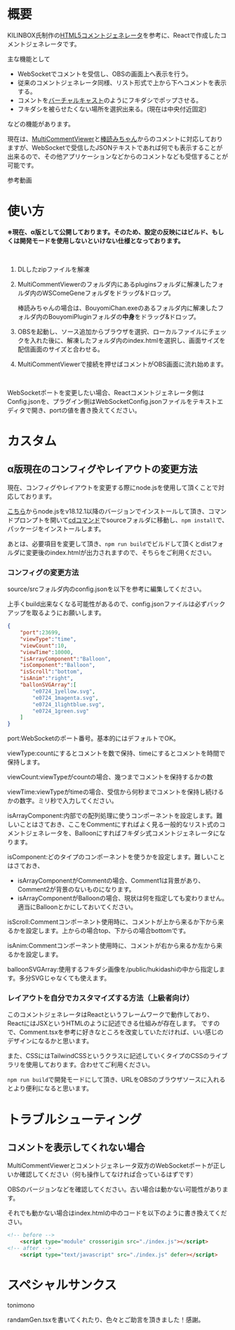 # 概要
KILINBOX氏制作の[HTML5コメントジェネレータ](https://www.kilinbox.net/2016/01/HCG.html)を参考に、Reactで作成したコメントジェネレータです。

主な機能として

- WebSocketでコメントを受信し、OBSの画面上へ表示を行う。
- 従来のコメントジェネレータ同様、リスト形式で上から下へコメントを表示する。
- コメントを[バーチャルキャスト](https://virtualcast.jp/)のようにフキダシでポップさせる。
- フキダシを被らせたくない場所を選択出来る。(現在は中央付近固定)

などの機能があります。

現在は、[MultiCommentViewer](https://ryu-s.github.io/app/multicommentviewer)と[棒読みちゃん](https://chi.usamimi.info/Program/Application/BouyomiChan/)からのコメントに対応しておりますが、WebSocketで受信したJSONテキストであれば何でも表示することが出来るので、その他アプリケーションなどからのコメントなども受信することが可能です。

参考動画

# 使い方
**※現在、α版として公開しております。そのため、設定の反映にはビルド、もしくは開発モードを使用しないといけない仕様となっております。**

<br>

1. DLしたzipファイルを解凍
2. MultiCommentViewerのフォルダ内にあるpluginsフォルダに解凍したフォルダ内のWSComeGeneフォルダをドラッグ&ドロップ。

    棒読みちゃんの場合は、BouyomiChan.exeのあるフォルダ内に解凍したフォルダ内のBouyomiPluginフォルダの**中身**をドラッグ&ドロップ。
3. OBSを起動し、ソース追加からブラウザを選択、ローカルファイルにチェックを入れた後に、解凍したフォルダ内のindex.htmlを選択し、画面サイズを配信画面のサイズと合わせる。
4. MultiCommentViewerで接続を押せばコメントがOBS画面に流れ始めます。

<br>

WebSocketポートを変更したい場合、Reactコメントジェネレータ側はConfig.jsonを、プラグイン側はWebSocketConfig.jsonファイルをテキストエディタで開き、portの値を書き換えてください。

# カスタム
## α版現在のコンフィグやレイアウトの変更方法
現在、コンフィグやレイアウトを変更する際にnode.jsを使用して頂くことで対応しております。

[こちら](https://nodejs.org/ja/download/)からnode.jsをv18.12.1以降のバージョンでインストールして頂き、コマンドプロンプトを開いて[cdコマンド]()でsourceフォルダに移動し、`npm install`で、パッケージをインストールします。

あとは、必要項目を変更して頂き、`npm run build`でビルドして頂くとdistフォルダに変更後のindex.htmlが出力されますので、そちらをご利用ください。

### コンフィグの変更方法
source/srcフォルダ内のconfig.jsonを以下を参考に編集してください。

上手くbuild出来なくなる可能性があるので、config.jsonファイルは必ずバックアップを取るようにお願いします。

```json
{
    "port":23699,
    "viewType":"time",
    "viewCount":10,
    "viewTime":10000,
    "isArrayComponent":"Balloon",
    "isComponent":"Balloon",
    "isScroll":"bottom",
    "isAnim":"right",
    "ballonSVGArray":[
        "e0724_1yellow.svg",
        "e0724_1magenta.svg",
        "e0724_1lightblue.svg",
        "e0724_1green.svg"
    ]
}
```

port:WebSocketのポート番号。基本的にはデフォルトでOK。

viewType:countにするとコメントを数で保持、timeにするとコメントを時間で保持します。

viewCount:viewTypeがcountの場合、幾つまでコメントを保持するかの数

viewTime:viewTypeがtimeの場合、受信から何秒までコメントを保持し続けるかの数字。ミリ秒で入力してください。

isArrayComponent:内部での配列処理に使うコンポーネントを設定します。難しいことはさておき、ここをCommentにすればよく見る一般的なリスト式のコメントジェネレータを、Balloonにすればフキダシ式コメントジェネレータになります。

isComponent:どのタイプのコンポーネントを使うかを設定します。難しいことはさておき、

- isArrayComponentがCommentの場合、Comment1は背景があり、Comment2が背景のないものになります。
- isArrayComponentがBalloonの場合、現状は何を指定しても変わりません。適当にBalloonとかにしておいてください。

isScroll:Commentコンポーネント使用時に、コメントが上から来るか下から来るかを設定します。上からの場合top、下からの場合bottomです。

isAnim:Commentコンポーネント使用時に、コメントが右から来るか左から来るかを設定します。

balloonSVGArray:使用するフキダシ画像を/public/hukidashiの中から指定します。多分SVGじゃなくても使えます。

### レイアウトを自分でカスタマイズする方法（上級者向け）
このコメントジェネレータはReactというフレームワークで動作しており、ReactにはJSXというHTMLのように記述できる仕組みが存在します。
ですので、Comment.tsxを参考に好きなところを改変していただければ、いい感じのデザインになるかと思います。

また、CSSにはTailwindCSSというクラスに記述していくタイプのCSSのライブラリを使用しております。合わせてご利用ください。

`npm run build`で開発モードにして頂き、URLをOBSのブラウザソースに入れるとより便利になると思います。

# トラブルシューティング
## コメントを表示してくれない場合
MultiCommentViewerとコメントジェネレータ双方のWebSocketポートが正しいか確認してください（何も操作してなければ合っているはずです）

OBSのバージョンなどを確認してください。古い場合は動かない可能性があります。

それでも動かない場合はindex.htmlの中のコードを以下のように書き換えてください。

```html
<!-- before -->
    <script type="module" crossorigin src="./index.js"></script>
<!-- after -->
    <script type="text/javascript" src="./index.js" defer></script>
```

# スペシャルサンクス
tonimono

randamGen.tsxを書いてくれたり、色々とご助言を頂きました！感謝。

